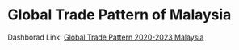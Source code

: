 # Global Trade Pattern of Malaysia
Dashborad Link: [Global Trade Pattern 2020-2023 Malaysia](https://ziyingheng0701.github.io/FIT3179-A2/)
